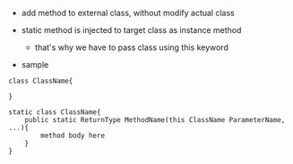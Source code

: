 - add method to external class, without modify actual class
- static method is injected to target class as instance method

  - that's why we have to pass class using this keyword

- sample

```
class ClassName{

}
```

```
static class ClassName{
    public static ReturnType MethodName(this ClassName ParameterName, ...){
        method body here
    }
}
```
